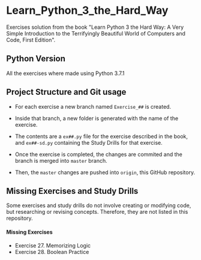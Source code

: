 # Learn_Python_3_the_Hard_Way
Exercises solution from the book "Learn Python 3 the Hard Way: A Very Simple Introduction to the Terrifyingly Beautiful World of Computers and Code, First Edition".

## Python Version
All the exercises where made using Python 3.7.1

## Project Structure and Git usage
* For each exercise a new branch named ``` Exercise_## ``` is created. 
* Inside that branch, a new folder is generated with the name of the exercise.

* The contents are a  ``` ex##.py ``` file for the exercise described in the book, and   ``` ex##-sd.py ``` containing the Study Drills for that exercise.

* Once the exercise is completed, the changes are commited and the branch is merged into ``` master ``` branch.
* Then, the ``` master ``` changes are pushed into ``` origin ```, this GitHub repository.

## Missing Exercises and Study Drills
Some exercises and study drills do not involve creating or modifying code, but researching or revising concepts. Therefore, they are not listed in this repository.

#### Missing Exercises
* Exercise 27. Memorizing Logic
* Exercise 28. Boolean Practice